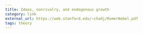 ```yaml
---
title: Ideas, nonrivalry, and endogenous growth
category: link
external_url: https://web.stanford.edu/~chadj/RomerNobel.pdf
tags: theory
---
```

